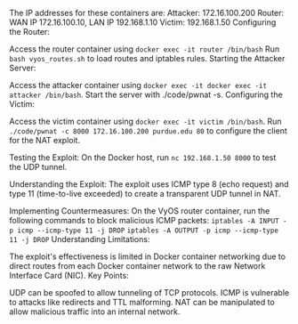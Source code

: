 The IP addresses for these containers are:
Attacker: 172.16.100.200
Router: WAN IP 172.16.100.10, LAN IP 192.168.1.10
Victim: 192.168.1.50
Configuring the Router:

Access the router container using 
``docker exec -it router /bin/bash``
Run ``bash vyos_routes.sh`` to load routes and iptables rules.
Starting the Attacker Server:

Access the attacker container using ``docker exec -it docker exec -it attacker /bin/bash``.
Start the server with ./code/pwnat -s.
Configuring the Victim:

Access the victim container using ``docker exec -it victim /bin/bash``.
Run ``./code/pwnat -c 8000 172.16.100.200 purdue.edu 80`` to configure the client for the NAT exploit.

Testing the Exploit:
On the Docker host, run ``nc 192.168.1.50 8000`` to test the UDP tunnel.

Understanding the Exploit:
The exploit uses ICMP type 8 (echo request) and type 11 (time-to-live exceeded) to create a transparent UDP tunnel in NAT.

Implementing Countermeasures:
On the VyOS router container, run the following commands to block malicious ICMP packets:
``iptables -A INPUT -p icmp --icmp-type 11 -j DROP``
``iptables -A OUTPUT -p icmp --icmp-type 11 -j DROP``
Understanding Limitations:

The exploit's effectiveness is limited in Docker container networking due to direct routes from each Docker container network to the raw Network Interface Card (NIC).
Key Points:

UDP can be spoofed to allow tunneling of TCP protocols.
ICMP is vulnerable to attacks like redirects and TTL malforming.
NAT can be manipulated to allow malicious traffic into an internal network.
